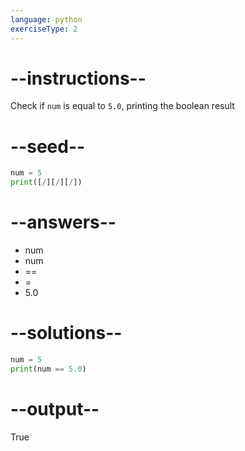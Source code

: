 ```yaml
---
language: python
exerciseType: 2
---
```


# --instructions--

Check if `num` is equal to `5.0`, printing the boolean result

# --seed--

```python
num = 5
print([/][/][/])
```

# --answers--

- num 
- num 
- == 
- = 
- 5.0

# --solutions--

```python
num = 5
print(num == 5.0)
```

# --output--

True
